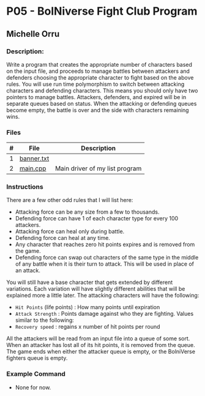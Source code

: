 # P05 - BolNiverse Fight Club Program
## Michelle Orru
### Description:

Write a program that creates the appropriate number of characters based on the input file, and proceeds to manage battles between attackers and defenders choosing the appropriate character to fight based on the above rules. You will use run time polymorphism to switch between attacking characters and defending characters. This means you should only have two pointers to manage battles. Attackers, defenders, and expired will be in separate queues based on status. When the attacking or defending queues become empty, the battle is over and the side with characters remaining wins.


### Files

|   #   |    File    | Description                      |
| :---: |  --------  | -------------------------------- |
|   1   | [banner.txt](https://github.com/michelle083/2143_OOP_Michelle/blob/main/Assignments/P05/banner.txt) |                                  |
|   2   | [main.cpp](https://github.com/michelle083/2143_OOP_Michelle/blob/main/Assignments/P05/main.cpp)  | Main driver of my list program   |


### Instructions

There are a few other odd rules that I will list here:

- Attacking force can be any size from a few to thousands.
- Defending force can have 1 of each character type for every 100 attackers.
- Attacking force can heal only during battle.
- Defending force can heal at any time.
- Any character that reaches zero hit points expires and is removed from the game. 
- Defending force can swap out characters of the same type in the middle of any battle when it is their turn to attack. This will be used in place of an attack.

You will still have a base character that gets extended by different variations. Each variation will have slightly different abilities that will be explained more a little later. The attacking characters will have the following:

- `Hit Points` (life points) : How many points until expiration
- `Attack Strength` : Points damage against who they are fighting. Values similar to the following:
- `Recovery speed` : regains x number of hit points per round

All the attackers will be read from an input file into a queue of some sort. When an attacker has lost all of its hit points, it is removed from the queue. The game ends when either the attacker queue is empty, or the BolniVerse fighters queue is empty.

### Example Command

- None for now. 


